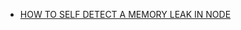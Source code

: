 * [HOW TO SELF DETECT A MEMORY LEAK IN NODE](http://www.nearform.com/nodecrunch/self-detect-memory-leak-node/)
